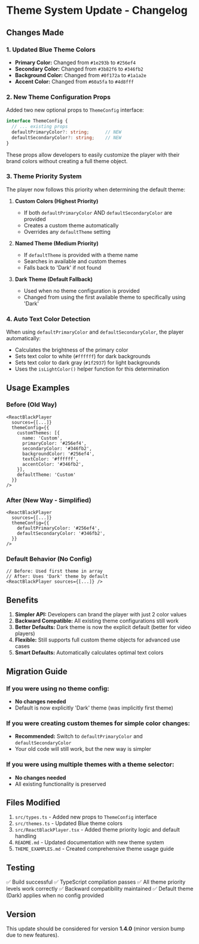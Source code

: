 # Theme System Update - Changelog

## Changes Made

### 1. Updated Blue Theme Colors
- **Primary Color:** Changed from `#1e293b` to `#256ef4`
- **Secondary Color:** Changed from `#3b82f6` to `#346fb2`
- **Background Color:** Changed from `#0f172a` to `#1a1a2e`
- **Accent Color:** Changed from `#60a5fa` to `#4d8fff`

### 2. New Theme Configuration Props

Added two new optional props to `ThemeConfig` interface:

```typescript
interface ThemeConfig {
  // ... existing props
  defaultPrimaryColor?: string;      // NEW
  defaultSecondaryColor?: string;    // NEW
}
```

These props allow developers to easily customize the player with their brand colors without creating a full theme object.

### 3. Theme Priority System

The player now follows this priority when determining the default theme:

1. **Custom Colors (Highest Priority)**
   - If both `defaultPrimaryColor` AND `defaultSecondaryColor` are provided
   - Creates a custom theme automatically
   - Overrides any `defaultTheme` setting

2. **Named Theme (Medium Priority)**
   - If `defaultTheme` is provided with a theme name
   - Searches in available and custom themes
   - Falls back to 'Dark' if not found

3. **Dark Theme (Default Fallback)**
   - Used when no theme configuration is provided
   - Changed from using the first available theme to specifically using 'Dark'

### 4. Auto Text Color Detection

When using `defaultPrimaryColor` and `defaultSecondaryColor`, the player automatically:
- Calculates the brightness of the primary color
- Sets text color to white (`#ffffff`) for dark backgrounds
- Sets text color to dark gray (`#1f2937`) for light backgrounds
- Uses the `isLightColor()` helper function for this determination

## Usage Examples

### Before (Old Way)
```tsx
<ReactBlackPlayer
  sources={[...]}
  themeConfig={{
    customThemes: [{
      name: 'Custom',
      primaryColor: '#256ef4',
      secondaryColor: '#346fb2',
      backgroundColor: '#256ef4',
      textColor: '#ffffff',
      accentColor: '#346fb2',
    }],
    defaultTheme: 'Custom'
  }}
/>
```

### After (New Way - Simplified)
```tsx
<ReactBlackPlayer
  sources={[...]}
  themeConfig={{
    defaultPrimaryColor: '#256ef4',
    defaultSecondaryColor: '#346fb2',
  }}
/>
```

### Default Behavior (No Config)
```tsx
// Before: Used first theme in array
// After: Uses 'Dark' theme by default
<ReactBlackPlayer sources={[...]} />
```

## Benefits

1. **Simpler API:** Developers can brand the player with just 2 color values
2. **Backward Compatible:** All existing theme configurations still work
3. **Better Defaults:** Dark theme is now the explicit default (better for video players)
4. **Flexible:** Still supports full custom theme objects for advanced use cases
5. **Smart Defaults:** Automatically calculates optimal text colors

## Migration Guide

### If you were using no theme config:
- **No changes needed**
- Default is now explicitly 'Dark' theme (was implicitly first theme)

### If you were creating custom themes for simple color changes:
- **Recommended:** Switch to `defaultPrimaryColor` and `defaultSecondaryColor`
- Your old code will still work, but the new way is simpler

### If you were using multiple themes with a theme selector:
- **No changes needed**
- All existing functionality is preserved

## Files Modified

1. `src/types.ts` - Added new props to `ThemeConfig` interface
2. `src/themes.ts` - Updated Blue theme colors
3. `src/ReactBlackPlayer.tsx` - Added theme priority logic and default handling
4. `README.md` - Updated documentation with new theme system
5. `THEME_EXAMPLES.md` - Created comprehensive theme usage guide

## Testing

✅ Build successful
✅ TypeScript compilation passes
✅ All theme priority levels work correctly
✅ Backward compatibility maintained
✅ Default theme (Dark) applies when no config provided

## Version

This update should be considered for version **1.4.0** (minor version bump due to new features).
